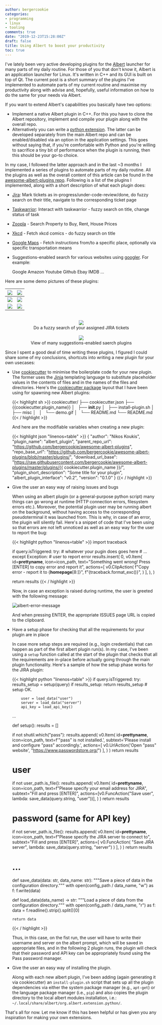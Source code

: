```yaml
---
author: bergercookie
categories:
- programming
- linux
- tooling
comments: true
date: "2019-12-23T15:28:00Z"
draft: false
title: Using Albert to boost your productivity
toc: true
---
```


I've lately been very active developing plugins for the
[Albert](https://albertlauncher.github.io/) launcher for many parts of my daily
routine.
For those of you that don't know it, Albert is an application launcher for
Linux. It's written in C++ and its GUI is built on top of Qt. The current post
is a short summary of the plugins I've implemented to automate parts of my
current routine and maximise my productivity along with advise and, hopefully,
useful information on how to do the same for your needs via Albert.

If you want to extend Albert's capabilities you basically have two options:

- Implement a native Albert plugin in C++. For this you have to clone the
  Albert repository, implement and compile your plugin along with the overall
  repo.
- Alternatively you can write a [python
  extension](https://albertlauncher.github.io/docs/extensions/python/). The
  latter can be developed separately from the main Albert repo and can be
  enabled/disabled via an option in the application settings. This goes
  without saying that, if you're comfortable with Python and you're willing to
  sacrifice a tiny bit of performance when the plugin is running, then this
  should be your go-to choice.

In my case, I followed the latter approach and in the last ~3 months I implemented a
series of plugins to automate parts of my daily routine. All the plugins as well
as the overall content of this article can be found in the
[awesome-albert-plugins
repo](https://github.com/bergercookie/awesome-albert-plugins). Following is a
list of the plugins I implemented, along with a short description of what each
plugin does:

- [Jira](https://www.atlassian.com/software/jira): Mark tickets as in-progress/under-code-review/done, do fuzzy search on
  their title, navigate to the corresponding ticket page
- [Taskwarrior](https://taskwarrior.org/): Interact with taskwarrior - fuzzy search on title, change status
  of task
- [Zoopla](https://www.zoopla.co.uk/) - Search Property to Buy, Rent, House Prices
- [Xkcd](https://xkcd.com/) - Fetch xkcd comics  - do fuzzy search on title
- [Google Maps](https://maps.google.com) - Fetch instructions from/to a specific place, optionally via
  specific transportation means
- Suggestions-enabled search for various websites using
    [googler](https://github.com/jarun/googler). For example:

    Google
    Amazon
    Youtube
    Github
    Ebay
    IMDB
    ...


Here are some demo pictures of these plugins:

| ![](/images/albert-demos/albert-suggestions-demo2.gif) | ![](/images/albert-demos/albert-suggestions-demo.gif) |
|:---:|:---:|
| ![](/images/albert-demos/albert-suggestions-demo3.gif) | ![](/images/albert-demos/taskwarrior-demo.gif) |
| ![](/images/albert-demos/xkcd-demo.gif) | ![](/images/albert-demos/youtube-demo.gif) |

<br/>

<center>
<img src="/images/albert-demos/demo-fuzzy-search-title.png">
<br/>
Do a fuzzy search of your assigned JIRA tickets
</center>

<br/>

<center>
<img src="/images/albert-demos/search_plugins.png">
<br/>
View of many suggestions-enabled saerch plugins
</center>

Since I spent a good deal of time writing these plugins, I figured I could share
some of my conclusions, shortcuts into writing a new plugin for your own
usecases:

- Use [cookiecutter](https://cookiecutter.readthedocs.io/en/latest/) to minimise
  the boilerplate code for your new plugin. The former uses the
  [Jinja](https://www.palletsprojects.com/p/jinja/) templating language to
  substitute placeholder values in the contents of files and in the names of the
  files and directories.
  Here's the [cookiecutter
  package](https://github.com/bergercookie/awesome-albert-plugins/tree/master/cookiecutter)
  layout that I have been using for spawning new Albert plugins:

  {{< highlight sh >}}
    cookiecutter/
    ├── cookiecutter.json
  ├── {{cookiecutter.plugin_name}}
    │   ├── __init__.py
    │   ├── install-plugin.sh
    │   ├── misc
    │   │   └── demo.gif
    │   └── README.md
    └── README.md
  {{< / highlight >}}

  And here are the modifiable variables when creating a new plugin:

  {{< highlight json "linenos=table" >}}
  {
      "author": "Nikos Koukis",
      "plugin_name": "albert_plugin",
      "parent_repo_url": "https://github.com/bergercookie/awesome-albert-plugins",
      "repo_base_url": "https://github.com/bergercookie/awesome-albert-plugins/blob/master/plugins/",
      "download_url_base": "https://raw.githubusercontent.com/bergercookie/awesome-albert-plugins/master/plugins/{{ cookiecutter.plugin_name }}/",
      "plugin_short_description": "Some title for your plugin",
      "albert_plugin_interface": "v0.2",
      "version": "0.1.0"
  }
  {{< / highlight >}}

- Give the user an easy way of raising issues and bugs

  When using an albert plugin (or a general-purpose python script) many things
  can go wrong at runtime (HTTP connection errors, filesystem errors etc.).
  Moreover, the potential plugin user may be running albert on the background,
  without having access to the corresponding pseudoterminal it was launched
  from. This is why, in case of an error, the plugin will silently fail. Here's
  a snippet of code that I've been using so that errors are not left unnoticed
  as well as an easy way for the user to report the bug:

  {{< highlight python "linenos=table" >}}
  import traceback

  if query.isTriggered:
      try:
          # whatever your pugin does goes here
          # ...
      except Exception:  # user to report error
          results.insert(
              0,
              v0.Item(
                  id=__prettyname__,
                  icon=icon_path,
                  text="Something went wrong! Press [ENTER] to copy error and report it",
                  actions=[
                      v0.ClipAction(
                          f"Copy error - report it to {__homepage__[8:]}",
                          f"{traceback.format_exc()}",
                      )
                  ],
              ),
          )

    return results
  {{< / highlight >}}

  Now, in case an exception is raised during runtime, the user is greeted with
  the following message:

  ![albert-error-message](/images/albet-plugin-error-msg.png)

  And when pressing ENTER, the appropriate ISSUES page URL is copied to the
  clipboard.

- Have a setup phase for checking that all the requirements for your plugin are
  in place

  In case more setup steps are required (e.g., login credentials)  that can
  happen as part of the first albert plugin run(s). In my case, I've been using
  a `setup` function called at the start of the plugin that checks that all the
  requirements are in-place before actually going through the main plugin
  functionality. Here's a sample of how the setup phase works for the JIRA
  plugin:

  {{< highlight python "linenos=table" >}}
  if query.isTriggered:
      try:
          results_setup = setup(query)
          if results_setup:
              return results_setup
          # setup OK.

          user = load_data("user")
          server = load_data("server")
          api_key = load_api_key()

  ...

  def setup():
    results = []

    if not shutil.which("pass"):
        results.append(
            v0.Item(
                id=__prettyname__,
                icon=icon_path,
                text=f'"pass" is not installed.',
                subtext='Please install and configure "pass" accordingly.',
                actions=[
                    v0.UrlAction('Open "pass" website', "https://www.passwordstore.org/")
                ],
            )
        )
        return results

    # user
    if not user_path.is_file():
        results.append(
            v0.Item(
                id=__prettyname__,
                icon=icon_path,
                text=f"Please specify your email address for JIRA",
                subtext="Fill and press [ENTER]",
                actions=[v0.FuncAction("Save user", lambda: save_data(query.string, "user"))],
            )
        )
        return results

    # password (same for API key)
    if not server_path.is_file():
        results.append(
            v0.Item(
                id=__prettyname__,
                icon=icon_path,
                text=f"Please specify the JIRA server to connect to",
                subtext="Fill and press [ENTER]",
                actions=[
                    v0.FuncAction(
                        "Save JIRA server", lambda: save_data(query.string, "server")
                    )
                ],
            )
        )
        return results

  # ...
  def save_data(data: str, data_name: str):
      """Save a piece of data in the configuration directory."""
      with open(config_path / data_name, "w") as f:
          f.write(data)


  def load_data(data_name) -> str:
      """Load a piece of data from the configuration directory."""
      with open(config_path / data_name, "r") as f:
          data = f.readline().strip().split()[0]

      return data

  {{< / highlight >}}

  Thus, in this case, on the fist run, the user will have to write their
  username and server on the albert prompt, which will be saved in appropriate
  files, and in the following 2 plugin runs, the plugin will check that their
  password and API key can be appropriately found using the Pass
  password manager.

- Give the user an easy way of installing the plugin.

  Along with each new albert plugin, I've been adding (again generating it via
  cookiecutter) an `install-plugin.sh` script that sets up all the plugin
  dependencies via either the system package manager (e.g., `apt-get`) or the
  language package manager
  (i.e., `pip`) and also copies the plugin directory to the local albert modules
  installation, i.e.: `~/.local/share/albert/org.albert.extension.python/`.

That's all for now. Let me know if this has been helpful or has given you any
inspiration for making your own extensions.
